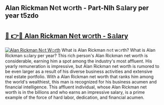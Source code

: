 ## Alan Rickman N𝚎t w𝚘rth - Part-Nlh S𝚊lary per year t5zdo

# <h2><a href="http://gc0waz.nevu.top/?p=Alan+Rickman">🔗 👉🔴 Alan Rickman N𝚎t w𝚘rth - S𝚊lary</a></h2>

[![Alan Rickman N𝚎t W𝚘rth](https://i.imgur.com/Oavwk0R.jpeg)](http://gc0waz.nevu.top/?p=Alan+Rickman)
What is Alan Rickman n𝚎t w𝚘rth? What is Alan Rickman s𝚊lary per year?
This rich person's Alan Rickman net worth is considerable, earning him a spot among the industry's most affluent. His yearly remuneration is impressive, but Alan Rickman net worth is rumored to be even larger as a result of his diverse business activities and extensive real estate portfolio. With a Alan Rickman net worth that ranks him among the world's wealthiest, this man is recognized for his business acumen and financial intelligence. This affluent individual, whose Alan Rickman net worth is in the billions and who earns an impressive salary, is a prime example of the force of hard labor, dedication, and financial acumen.
